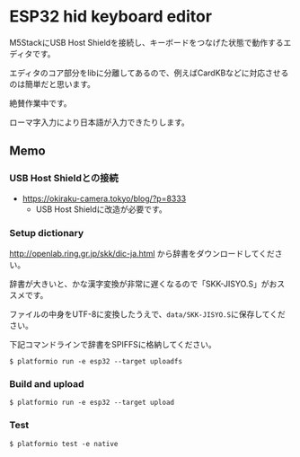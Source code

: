 # ESP32 hid keyboard editor

M5StackにUSB Host Shieldを接続し、キーボードをつなげた状態で動作するエディタです。

エディタのコア部分をlibに分離してあるので、例えばCardKBなどに対応させるのは簡単だと思います。


絶賛作業中です。

ローマ字入力により日本語が入力できたりします。

## Memo

### USB Host Shieldとの接続

- https://okiraku-camera.tokyo/blog/?p=8333
  - USB Host Shieldに改造が必要です。


### Setup dictionary

http://openlab.ring.gr.jp/skk/dic-ja.html から辞書をダウンロードしてください。

辞書が大きいと、かな漢字変換が非常に遅くなるので「SKK-JISYO.S」がおススメです。

ファイルの中身をUTF-8に変換したうえで、`data/SKK-JISYO.S`に保存してください。

下記コマンドラインで辞書をSPIFFSに格納してください。

```
$ platformio run -e esp32 --target uploadfs
```

### Build and upload

```
$ platformio run -e esp32 --target upload
```

### Test

```
$ platformio test -e native
```
